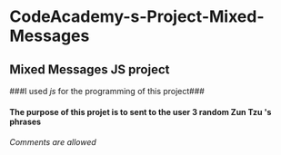 # CodeAcademy-s-Project-Mixed-Messages

## Mixed Messages JS project ##

###I used *js* for the programming of this project###

#### The purpose of this projet is to sent to the user 3 random **Zun Tzu** 's phrases ####

###### Comments are allowed ######

